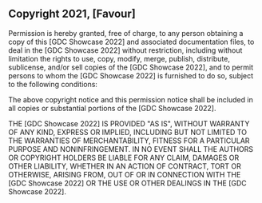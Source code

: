## Copyright 2021, [Favour]

Permission is hereby granted, free of charge, to any person obtaining a copy of this [GDC Showcase 2022] and associated documentation files, to deal in the [GDC Showcase 2022] without restriction, including without limitation the rights to use, copy, modify, merge, publish, distribute, sublicense, and/or sell copies of the [GDC Showcase 2022], and to permit persons to whom the [GDC Showcase 2022] is furnished to do so, subject to the following conditions:

The above copyright notice and this permission notice shall be included in all copies or substantial portions of the [GDC Showcase 2022].

THE [GDC Showcase 2022] IS PROVIDED "AS IS", WITHOUT WARRANTY OF ANY KIND, EXPRESS OR IMPLIED, INCLUDING BUT NOT LIMITED TO THE WARRANTIES OF MERCHANTABILITY, FITNESS FOR A PARTICULAR PURPOSE AND NONINFRINGEMENT. IN NO EVENT SHALL THE AUTHORS OR COPYRIGHT HOLDERS BE LIABLE FOR ANY CLAIM, DAMAGES OR OTHER LIABILITY, WHETHER IN AN ACTION OF CONTRACT, TORT OR OTHERWISE, ARISING FROM, OUT OF OR IN CONNECTION WITH THE [GDC Showcase 2022] OR THE USE OR OTHER DEALINGS IN THE [GDC Showcase 2022].
